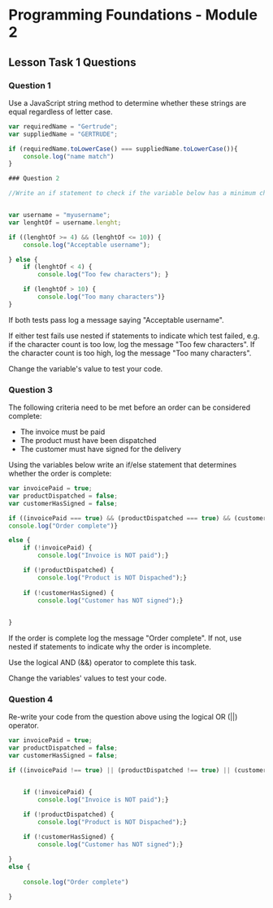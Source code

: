 # Programming Foundations - Module 2

## Lesson Task 1 Questions

### Question 1

Use a JavaScript string method to determine whether these strings are equal regardless of letter case.

```js
var requiredName = "Gertrude";
var suppliedName = "GERTRUDE";

if (requiredName.toLowerCase() === suppliedName.toLowerCase()){
    console.log("name match")
}

### Question 2

//Write an if statement to check if the variable below has a minimum character count of 4 and a maximum of 10.


var username = "myusername";
var lenghtOf = username.lenght;

if ((lenghtOf >= 4) && (lenghtOf <= 10)) { 
    console.log("Acceptable username");

} else { 
    if (lenghtOf < 4) {
        console.log("Too few characters"); }

    if (lenghtOf > 10) {
        console.log("Too many characters")}
}
```

If both tests pass log a message saying "Acceptable username".

If either test fails use nested if statements to indicate which test failed, e.g. if the character count is too low, log the message "Too few characters". If the character count is too high, log the message "Too many characters".

Change the variable's value to test your code.

### Question 3

The following criteria need to be met before an order can be considered complete:

-   The invoice must be paid
-   The product must have been dispatched
-   The customer must have signed for the delivery

Using the variables below write an if/else statement that determines whether the order is complete:

```js
var invoicePaid = true;
var productDispatched = false;
var customerHasSigned = false;

if ((invoicePaid === true) && (productDispatched === true) && (customerHasSigned === true)) {
console.log("Order complete")}

else {
    if (!invoicePaid) {
        console.log("Invoice is NOT paid");}

    if (!productDispatched) {
        console.log("Product is NOT Dispached");}
        
    if (!customerHasSigned) {
        console.log("Customer has NOT signed");}
            

}
```

If the order is complete log the message "Order complete". If not, use nested if statements to indicate why the order is incomplete.

Use the logical AND (&&) operator to complete this task.

Change the variables' values to test your code.

### Question 4


Re-write your code from the question above using the logical OR (||) operator.

```js
var invoicePaid = true;
var productDispatched = false;
var customerHasSigned = false;

if ((invoicePaid !== true) || (productDispatched !== true) || (customerHasSigned !== true)) {


    if (!invoicePaid) {
        console.log("Invoice is NOT paid");}

    if (!productDispatched) {
        console.log("Product is NOT Dispached");}
        
    if (!customerHasSigned) {
        console.log("Customer has NOT signed");}

}
else {
    
    console.log("Order complete")       

}
